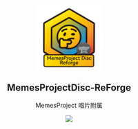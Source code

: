 <p align="center">
    <img width="150px" src="icon.png" align="center" alt="MemesProjectDisc Logo" />
    <h2 align="center">MemesProjectDisc-ReForge</h2>
<p align="center">MemesProject 唱片附属</p>
<p align="center"></p>
<p align="center">
    <a title="Crowdin" target="_blank" href="https://crowdin.com/project/MsP-ReDisc_Multi-Lang">
        <img src="https://badges.crowdin.net/MsP-ReDisc_Multi-Lang/localized.svg">
    </a>
</p>

